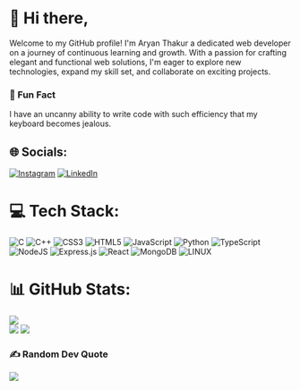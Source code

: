 # 👋 Hi there,

Welcome to my GitHub profile! I'm Aryan Thakur a dedicated web developer on a journey of continuous learning and growth. With a passion for crafting elegant and functional web solutions, I'm eager to explore new technologies, expand my skill set, and collaborate on exciting projects.

### 🎉 Fun Fact

I have an uncanny ability to write code with such efficiency that my keyboard becomes jealous.

## 🌐 Socials:

[![Instagram](https://img.shields.io/badge/Instagram-%23E4405F.svg?logo=Instagram&logoColor=white)](https://instagram.com/aryan_thakur1020) [![LinkedIn](https://img.shields.io/badge/LinkedIn-%230077B5.svg?logo=linkedin&logoColor=white)](https://linkedin.com/in/aryan-thakur-73b251250)

# 💻 Tech Stack:

![C](https://img.shields.io/badge/c-%2300599C.svg?style=for-the-badge&logo=c&logoColor=white) ![C++](https://img.shields.io/badge/c++-%2300599C.svg?style=for-the-badge&logo=c%2B%2B&logoColor=white) ![CSS3](https://img.shields.io/badge/css3-%231572B6.svg?style=for-the-badge&logo=css3&logoColor=white) ![HTML5](https://img.shields.io/badge/html5-%23E34F26.svg?style=for-the-badge&logo=html5&logoColor=white) ![JavaScript](https://img.shields.io/badge/javascript-%23323330.svg?style=for-the-badge&logo=javascript&logoColor=%23F7DF1E) ![Python](https://img.shields.io/badge/python-3670A0?style=for-the-badge&logo=python&logoColor=ffdd54) ![TypeScript](https://img.shields.io/badge/typescript-%23007ACC.svg?style=for-the-badge&logo=typescript&logoColor=white) ![NodeJS](https://img.shields.io/badge/node.js-6DA55F?style=for-the-badge&logo=node.js&logoColor=white) ![Express.js](https://img.shields.io/badge/express.js-%23404d59.svg?style=for-the-badge&logo=express&logoColor=%2361DAFB) ![React](https://img.shields.io/badge/react-%2320232a.svg?style=for-the-badge&logo=react&logoColor=%2361DAFB) ![MongoDB](https://img.shields.io/badge/MongoDB-%234ea94b.svg?style=for-the-badge&logo=mongodb&logoColor=white) ![LINUX](https://img.shields.io/badge/Linux-FCC624?style=for-the-badge&logo=linux&logoColor=black)

# 📊 GitHub Stats:
![](https://github-readme-stats.vercel.app/api/top-langs/?username=aryanthakur01&theme=blueberry&hide_border=true&include_all_commits=true&count_private=true&layout=compact)<br/>
![](https://github-readme-stats.vercel.app/api?username=aryanthakur01&theme=blueberry&hide_border=true&include_all_commits=true&count_private=true)  ![](https://github-readme-streak-stats.herokuapp.com/?user=aryanthakur01&theme=blueberry&hide_border=true)

### ✍️ Random Dev Quote

![](https://quotes-github-readme.vercel.app/api?type=horizontal&theme=dark)

